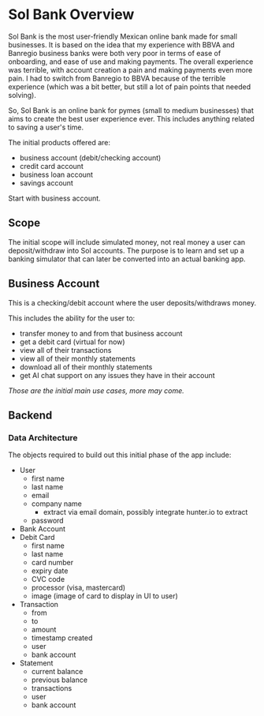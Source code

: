# Sol Bank Overview

Sol Bank is the most user-friendly Mexican online bank made for small businesses. It is based on the idea that my experience with BBVA and Banregio business banks were both very poor in terms of ease of onboarding, and ease of use and making payments. The overall experience was terrible, with account creation a pain and making payments even more pain. I had to switch from Banregio to BBVA because of the terrible experience (which was a bit better, but still a lot of pain points that needed solving).

So, Sol Bank is an online bank for pymes (small to medium businesses) that aims to create the best user experience ever. This includes anything related to saving a user's time.

The initial products offered are:

- business account (debit/checking account)
- credit card account
- business loan account
- savings account

Start with business account.

## Scope

The initial scope will include simulated money, not real money a user can deposit/withdraw into Sol accounts. The purpose is to learn and set up a banking simulator that can later be converted into an actual banking app.


## Business Account

This is a checking/debit account where the user deposits/withdraws money.

This includes the ability for the user to:

- transfer money to and from that business account
- get a debit card (virtual for now)
- view all of their transactions
- view all of their monthly statements
- download all of their monthly statements
- get AI chat support on any issues they have in their account

*Those are the initial main use cases, more may come.*


## Backend

### Data Architecture

The objects required to build out this initial phase of the app include:

- User
  - first name
  - last name
  - email
  - company name
    - extract via email domain, possibly integrate hunter.io to extract
  - password
- Bank Account
- Debit Card
  - first name
  - last name
  - card number
  - expiry date
  - CVC code
  - processor (visa, mastercard)
  - image (image of card to display in UI to user)
- Transaction
  - from
  - to
  - amount
  - timestamp created
  - user
  - bank account
- Statement
  - current balance
  - previous balance
  - transactions
  - user
  - bank account

